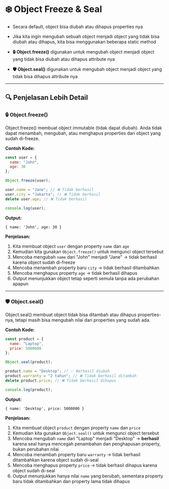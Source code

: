 # ❄️ Object Freeze & Seal

- Secara default, object bisa diubah atau dihapus properties nya

- Jika kita ingin mengubah sebuah object menjadi object yang tidak bisa diubah atau dihapus, kita bisa menggunakan beberapa static method

- **🔒 Object.freeze()** digunakan untuk mengubah object menjadi object yang tidak bisa diubah atau dihapus attribute nya

- **🛡️ Object.seal()** digunakan untuk mengubah object menjadi object yang tidak bisa dihapus attribute nya

---

## 🔍 Penjelasan Lebih Detail

### 🔒 Object.freeze()

Object.freeze() membuat object immutable (tidak dapat diubah). Anda tidak dapat menambah, mengubah, atau menghapus properties dari object yang sudah di-freeze.

**Contoh Kode:**

```javascript
const user = {
  name: "John",
  age: 30
};

Object.freeze(user);

user.name = "Jane"; // ❌ Tidak berhasil
user.city = "Jakarta"; // ❌ Tidak berhasil
delete user.age; // ❌ Tidak berhasil

console.log(user);
```

**Output:**
```
{ name: 'John', age: 30 }
```

**Penjelasan:**
1. Kita membuat object `user` dengan property `name` dan `age`
2. Kemudian kita gunakan `Object.freeze()` untuk mengunci object tersebut
3. Mencoba mengubah `name` dari "John" menjadi "Jane" → tidak berhasil karena object sudah di-freeze
4. Mencoba menambah property baru `city` → tidak berhasil ditambahkan
5. Mencoba menghapus property `age` → tidak berhasil dihapus
6. Output menunjukkan object tetap seperti semula tanpa ada perubahan apapun

---

### 🛡️ Object.seal()

Object.seal() membuat object tidak bisa ditambah atau dihapus properties-nya, tetapi masih bisa mengubah nilai dari properties yang sudah ada.

**Contoh Kode:**

```javascript
const product = {
  name: "Laptop",
  price: 5000000
};

Object.seal(product);

product.name = "Desktop"; // ✅ Berhasil diubah
product.warranty = "2 tahun"; // ❌ Tidak berhasil ditambah
delete product.price; // ❌ Tidak berhasil dihapus

console.log(product);
```

**Output:**
```
{ name: 'Desktop', price: 5000000 }
```

**Penjelasan:**
1. Kita membuat object `product` dengan property `name` dan `price`
2. Kemudian kita gunakan `Object.seal()` untuk mengunci object tersebut
3. Mencoba mengubah `name` dari "Laptop" menjadi "Desktop" → **berhasil** karena seal hanya mencegah penambahan dan penghapusan property, bukan perubahan nilai
4. Mencoba menambah property baru `warranty` → tidak berhasil ditambahkan karena object sudah di-seal
5. Mencoba menghapus property `price` → tidak berhasil dihapus karena object sudah di-seal
6. Output menunjukkan hanya nilai `name` yang berubah, sementara property baru tidak ditambahkan dan property lama tidak dihapus
